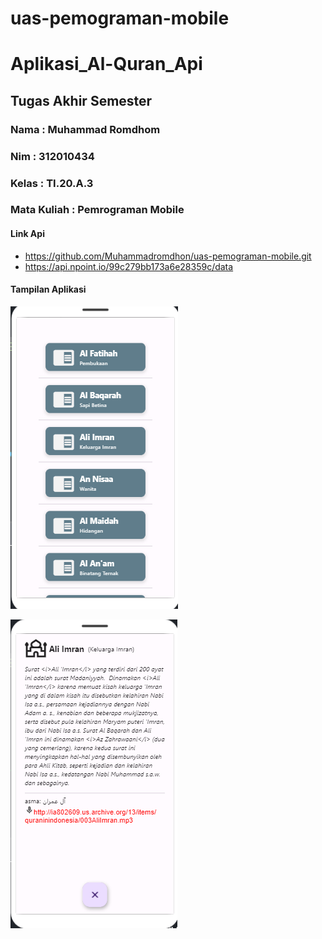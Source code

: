 # uas-pemograman-mobile

# Aplikasi_Al-Quran_Api

## Tugas Akhir Semester

### Nama        : Muhammad Romdhom
### Nim         : 312010434
### Kelas       : TI.20.A.3
### Mata Kuliah : Pemrograman Mobile

#### Link Api
* https://github.com/Muhammadromdhon/uas-pemograman-mobile.git
* https://api.npoint.io/99c279bb173a6e28359c/data


#### Tampilan Aplikasi

![hoome.png](Aplikasi_Al-Quran_Api/img/hoome.png)

![alimran.png](Aplikasi_Al-Quran_Api/img/alimran.png)